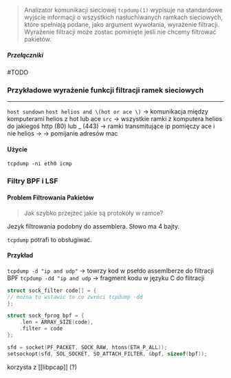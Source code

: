 >	Analizator komunikacji sieciowej `tcpdump(1)` wypisuje na standardowe wyjście informacji o wszystkich nasłuchiwanych ramkach sieciowych, które spełniają podane, jako argument wywołania, wyrażenie filtracji. Wyrażenie filtracji może zostac pominięte jeśli nie chcemy filtrować pakietów. 
##### Przełączniki 
#TODO 

### Przykładowe wyrażenie funkcji filtracji ramek sieciowych
---
`host sundown`
`host helios and \(hot or ace \)` -> komunikacja między komputerami helios z hot lub ace
`src` -> wszystkie ramki z komputera helios do jakiegoś http (80) lub _ (443)
-> ramki transmitujące ip pomięczy ace i nie helios
->
-> pomijanie adresów mac

#### Użycie
`tcpdump -ni eth0 icmp` 

### Filtry BPF i LSF
#### Problem Filtrowania Pakietów
>Jak szybko przejżeć jakie są protokoły w ramce?

Jezyk filtrowania podobny do assemblera. Słowo ma 4 bajty. 

`tcpdump` potrafi to obsługiwać.

#### Przykład 
`tcpdump -d "ip and udp"` -> towrzy kod w psełdo assemlberze do filtracji BPF
`tcpdump -dd "ip and udp` -> fragment kodu w języku C do flitracji

``` C
struct sock_filter code[] = {
// można tu wstawić to co zwróci tcpdump -dd
};

struct sock_fprog bpf = {
	.len = ARRAY_SIZE(code),
	.filter = code
};

sfd = socket(PF_PACKET, SOCK_RAW, htons(ETH_P_ALL));
setsockopt(sfd, SOL_SOCKET, SO_ATTACH_FILTER, &bpf, sizeof(bpf));
```

korzysta z [[libpcap]] (?)